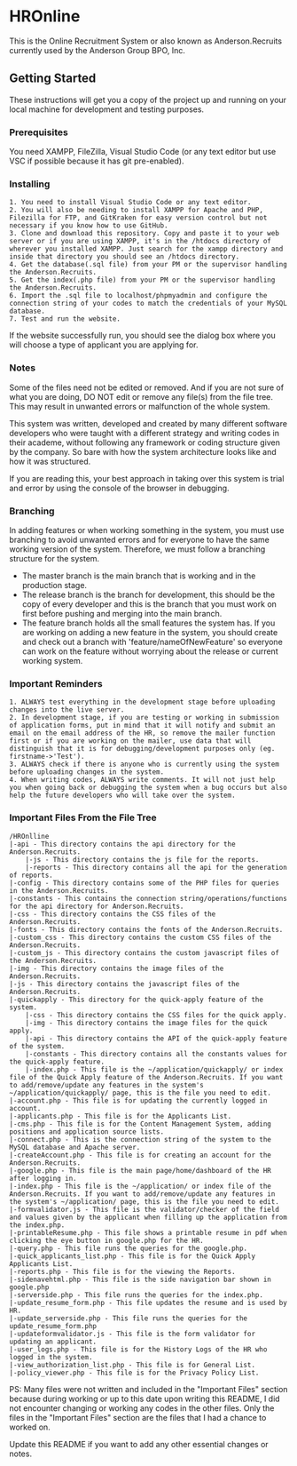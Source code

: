 # HROnline

This is the Online Recruitment System or also known as Anderson.Recruits currently used by the Anderson Group BPO, Inc.

## Getting Started

These instructions will get you a copy of the project up and running on your local machine for development and testing purposes.

### Prerequisites

You need XAMPP, FileZilla, Visual Studio Code (or any text editor but use VSC if possible because it has git pre-enabled).

### Installing

```
1. You need to install Visual Studio Code or any text editor.
2. You will also be needing to install XAMPP for Apache and PHP, Filezilla for FTP, and GitKraken for easy version control but not necessary if you know how to use GitHub.
3. Clone and download this repository. Copy and paste it to your web server or if you are using XAMPP, it's in the /htdocs directory of wherever you installed XAMPP. Just search for the xampp directory and inside that directory you should see an /htdocs directory.
4. Get the database(.sql file) from your PM or the supervisor handling the Anderson.Recruits.
5. Get the index(.php file) from your PM or the supervisor handling the Anderson.Recruits.
6. Import the .sql file to localhost/phpmyadmin and configure the connection string of your codes to match the credentials of your MySQL database.
7. Test and run the website.
```

If the website successfully run, you should see the dialog box where you will choose a type of applicant you are applying for.

### Notes

Some of the files need not be edited or removed. And if you are not sure of what you are doing, DO NOT edit or remove any file(s) from the file tree. This may result in unwanted errors or malfunction of the whole system. 

This system was written, developed and created by many different software developers who were taught with a different strategy and writing codes in their academe, without following any framework or coding structure given by the company. So bare with how the system architecture looks like and how it was structured.

If you are reading this, your best approach in taking over this system is trial and error by using the console of the browser in debugging.

### Branching
In adding features or when working something in the system, you must use branching to avoid unwanted errors and for everyone to have the same working version of the system. Therefore, we must follow a branching structure for the system.

* The master branch is the main branch that is working and in the production stage.
* The release branch is the branch for development, this should be the copy of every developer and this is the branch that you must work on first before pushing and merging into the main branch.
* The feature branch holds all the small features the system has. If you are working on adding a new feature in the system, you should create and check out a branch with 'feature/nameOfNewFeature' so everyone can work on the feature without worrying about the release or current working system.

### Important Reminders
```
1. ALWAYS test everything in the development stage before uploading changes into the live server. 
2. In development stage, if you are testing or working in submission of application forms, put in mind that it will notify and submit an email on the email address of the HR, so remove the mailer function first or if you are working on the mailer, use data that will distinguish that it is for debugging/development purposes only (eg. firstname->'Test').
3. ALWAYS check if there is anyone who is currently using the system before uploading changes in the system. 
4. When writing codes, ALWAYS write comments. It will not just help you when going back or debugging the system when a bug occurs but also help the future developers who will take over the system.
```

### Important Files From the File Tree
```
/HROnlline
|-api - This directory contains the api directory for the Anderson.Recruits.
    |-js - This directory contains the js file for the reports.
    |-reports - This directory contains all the api for the generation of reports.
|-config - This directory contains some of the PHP files for queries in the Anderson.Recruits.
|-constants - This contains the connection string/operations/functions for the api directory for Anderson.Recruits.
|-css - This directory contains the CSS files of the Anderson.Recruits.
|-fonts - This directory contains the fonts of the Anderson.Recruits.
|-custom_css - This directory contains the custom CSS files of the Anderson.Recruits.
|-custom_js - This directory contains the custom javascript files of the Anderson.Recruits.
|-img - This directory contains the image files of the Anderson.Recruits.
|-js - This directory contains the javascript files of the Anderson.Recruits.
|-quickapply - This directory for the quick-apply feature of the system.
    |-css - This directory contains the CSS files for the quick apply.
    |-img - This directory contains the image files for the quick apply.
    |-api - This directory contains the API of the quick-apply feature of the system.
    |-constants - This directory contains all the constants values for the quick-apply feature.
    |-index.php - This file is the ~/application/quickapply/ or index file of the Quick Apply feature of the Anderson.Recruits. If you want to add/remove/update any features in the system's ~/application/quickapply/ page, this is the file you need to edit.
|-account.php - This file is for updating the currently logged in account.
|-applicants.php - This file is for the Applicants List.
|-cms.php - This file is for the Content Management System, adding positions and application source lists.
|-connect.php - This is the connection string of the system to the MySQL database and Apache server.
|-createAccount.php - This file is for creating an account for the Anderson.Recruits.
|-google.php - This file is the main page/home/dashboard of the HR after logging in.
|-index.php - This file is the ~/application/ or index file of the Anderson.Recruits. If you want to add/remove/update any features in the system's ~/application/ page, this is the file you need to edit.
|-formvalidator.js - This file is the validator/checker of the field and values given by the applicant when filling up the application from the index.php.
|-printableResume.php - This file shows a printable resume in pdf when clicking the eye button in google.php for the HR.
|-query.php - This file runs the queries for the google.php.
|-quick_applicants_list.php - This file is for the Quick Apply Applicants List.
|-reports.php - This file is for the viewing the Reports.
|-sidenavehtml.php - This file is the side navigation bar shown in google.php
|-serverside.php - This file runs the queries for the index.php.
|-update_resume_form.php - This file updates the resume and is used by HR.
|-update_serverside.php - This file runs the queries for the update_resume_form.php
|-updateformvalidator.js - This file is the form validator for updating an applicant.
|-user_logs.php - This file is for the History Logs of the HR who logged in the system.
|-view_authorization_list.php - This file is for General List.
|-policy_viewer.php - This file is for the Privacy Policy List.
```

PS: Many files were not written and included in the "Important Files" section because during working or up to this date upon writing this README, I did not encounter changing or working any codes in the other files. Only the files in the "Important Files" section are the files that I had a chance to worked on.

Update this README if you want to add any other essential changes or notes.
